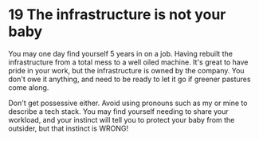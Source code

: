 # 19 The infrastructure is not your baby

You may one day find yourself 5 years in on a job. Having rebuilt the infrastructure from a total mess to a well oiled machine. It's great to have pride in your work, but the infrastructure is owned by the company. You don't owe it anything, and need to be ready to let it go if greener pastures come along.

Don't get possessive either. Avoid using pronouns such as my or mine to describe a tech stack. You may find yourself needing to share your workload, and your instinct will tell you to protect your baby from the outsider, but that instinct is WRONG!
